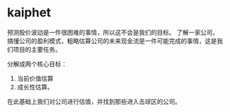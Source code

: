 # kaiphet
预测股价波动是一件很困难的事情，所以这不会是我们的目标。
了解一家公司，搞懂公司的盈利模式，粗略估算公司的未来现金流是一件可能完成的事情，这是我们项目的主要任务。

分解成两个核心目标：
1. 当前价值估算
2. 成长性估算。
   
在此基础上我们对公司进行估值，并找到那些进入击球区的公司。
